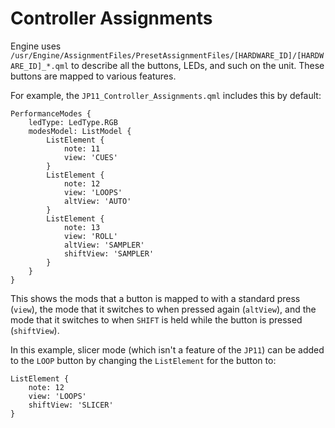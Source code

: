 # Controller Assignments

Engine uses `/usr/Engine/AssignmentFiles/PresetAssignmentFiles/[HARDWARE_ID]/[HARDWARE_ID]_*.qml` to describe all the
buttons, LEDs, and such on the unit. These buttons are mapped to various features.

For example, the `JP11_Controller_Assignments.qml` includes this by default:

```
PerformanceModes {
    ledType: LedType.RGB
    modesModel: ListModel {
        ListElement {
            note: 11
            view: 'CUES'
        }
        ListElement {
            note: 12
            view: 'LOOPS'
            altView: 'AUTO'
        }
        ListElement {
            note: 13
            view: 'ROLL'
            altView: 'SAMPLER'
            shiftView: 'SAMPLER'
        }
    }
}
```

This shows the mods that a button is mapped to with a standard press (`view`), the mode that it switches to when pressed
again (`altView`), and the mode that it switches to when `SHIFT` is held while the button is pressed (`shiftView`).

In this example, slicer mode (which isn't a feature of the `JP11`) can be added to the `LOOP` button by changing the `ListElement` for the button to:
```
ListElement {
    note: 12
    view: 'LOOPS'
    shiftView: 'SLICER'
}
```